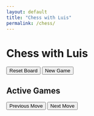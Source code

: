```yaml
---
layout: default
title: "Chess with Luis"
permalink: /chess/
---
```


<main class="page-content">
  <h1>Chess with Luis</h1>

  <!-- Chess Board -->
  <div id="board" style="width: 400px; margin: auto;"></div>
  <button id="reset-btn">Reset Board</button>
  <!-- Add this button inside the <main> section -->
<button id="new-game-btn">New Game</button>


  <!-- Active Games Section -->
  <div id="games">
    <h2>Active Games</h2>
    <ul id="game-list">
      <!-- Game list will be populated dynamically -->
    </ul>
  </div>

  <!-- History Controls -->
  <div id="history-controls">
    <button id="prev-move">Previous Move</button>
    <button id="next-move">Next Move</button>
  </div>
</main>

<script src="https://cdnjs.cloudflare.com/ajax/libs/chess.js/0.11.0/chess.min.js"></script>
<script src="https://cdnjs.cloudflare.com/ajax/libs/chessboard-js/1.0.0/chessboard-1.0.0.min.js"></script>
<script src="https://www.gstatic.com/firebasejs/9.6.10/firebase-app.js"></script>
<script src="https://www.gstatic.com/firebasejs/9.6.10/firebase-database.js"></script>
<script src="/chess.js"></script>
